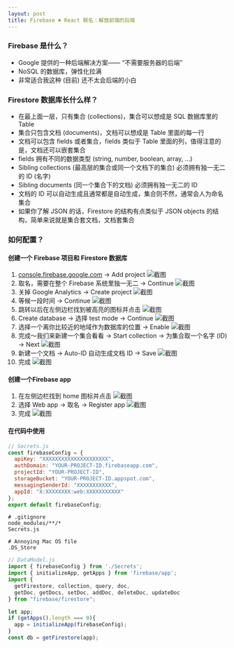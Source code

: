 ```yaml
---
layout: post
title: Firebase ✖ ️React 联名：解放前端的后端
---
```

### Firebase 是什么？
- Google 提供的一种后端解决方案—— “不需要服务器的后端”
- NoSQL 的数据库，弹性化拉满
- 非常适合我这种 (目前) 还不太会后端的小白

### Firestore 数据库长什么样？
- 在最上面一层，只有集合 (collections)，集合可以想成是 SQL 数据库里的 Table
- 集合只包含文档 (documents)，文档可以想成是 Table 里面的每一行
- 文档可以包含 fields 或者集合，fields 类似于 Table 里面的列，值得注意的是，文档还可以嵌套集合
- fields 拥有不同的数据类型 (string, number, boolean, array, ...)
- Sibling collections (最高层的集合或同一个文档下的集合) 必须拥有独一无二的 ID (名字)
- Sibling documents (同一个集合下的文档) 必须拥有独一无二的 ID
- 文档的 ID 可以自动生成且通常都是自动生成，集合则不然，通常会人为命名集合
- 如果你了解 JSON 的话，Firestore 的结构有点类似于 JSON objects 的结构，简单来说就是集合套文档，文档套集合

### 如何配置？
#### 创建一个 Firebase 项目和 Firestore 数据库
1. [console.firebase.google.com] -> Add project
![截图](/assets/blog%232/console.png)
2. 取名，需要在整个 Firebase 系统里独一无二 -> Continue
![截图](/assets/blog%232/create1.png)
3. 关掉 Google Analytics -> Create project
![截图](/assets/blog%232/create2.png)
4. 等候一段时间 -> Continue
![截图](/assets/blog%232/ready.png)
5. 跳转以后在左侧边栏找到被高亮的图标并点击
![截图](/assets/blog%232/sidebar.png)
6. Create database -> 选择 test mode -> Continue
![截图](/assets/blog%232/test-mode.png)
7. 选择一个离你比较近的地域作为数据库的位置 -> Enable
![截图](/assets/blog%232/location.png)
8. 完成～我们来新建一个集合看看 -> Start collection -> 为集合取一个名字 (ID) -> Next
![截图](/assets/blog%232/coll.png)
9. 新建一个文档 -> Auto-ID 自动生成文档 ID -> Save
![截图](/assets/blog%232/doc.png)
10. 完成
![截图](/assets/blog%232/done.png)

#### 创建一个Firebase app
1. 在左侧边栏找到 home 图标并点击
![截图](/assets/blog%232/home.png)
2. 选择 Web app -> 取名 -> Register app
![截图](/assets/blog%232/add.png)
3. 完成
![截图](/assets/blog%232/sdk.jpg)

#### 在代码中使用
```javascript
// Secrets.js
const firebaseConfig = {
  apiKey: "XXXXXXXXXXXXXXXXXXXXX",
  authDomain: "YOUR-PROJECT-ID.firebaseapp.com",
  projectId: "YOUR-PROJECT-ID",
  storageBucket: "YOUR-PROJECT-ID.appspot.com",
  messagingSenderId: "XXXXXXXXXXX",
  appId: "X:XXXXXXXX:web:XXXXXXXXXXX"
};
export default firebaseConfig;

```

```
# .gitignore
node_modules/**/*
Secrets.js

# Annoying Mac OS file
.DS_Store

```


```javascript
// DataModel.js
import { firebaseConfig } from './Secrets';
import { initializeApp, getApps } from 'firebase/app';
import { 
  getFirestore, collection, query, doc, 
  getDoc, getDocs, setDoc, addDoc, deleteDoc, updateDoc
} from "firebase/firestore";

let app;
if (getApps().length === 0){
  app = initializeApp(firebaseConfig);
}
const db = getFirestore(app);

```


[console.firebase.google.com]: https://console.firebase.google.com
